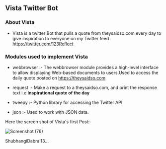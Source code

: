 ## Vista  Twitter Bot

### About Vista

* Vista is a twitter Bot that pulls a quote from theysaidso.com every day to give inspiration to everyone on my Twitter feed https://twitter.com/123Reflect

### Modules used to implement Vista

* webbrowser :- The webbrowser module provides a high-level interface to allow displaying Web-based documents to users.Used to access the daily quote posted on https://theysaidso.com

* request :- Make a request to a theysaidso.com, and print the response text i.e **Inspirational quote of the day**

* tweepy :- Python library for accessing the Twitter API.

* json :- Used to work with JSON data.

Here the screen shot of Vista's first Post:-

![Screenshot (76)](https://user-images.githubusercontent.com/44902363/79719336-fc543280-82fb-11ea-8812-4a33a37e1e80.png)


ShubhangiDabral13...
